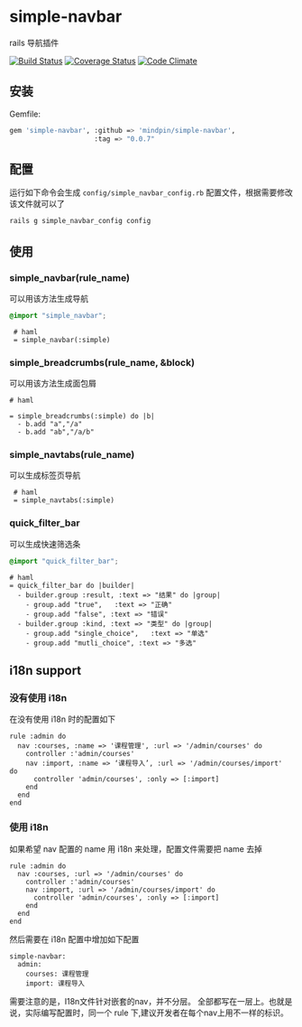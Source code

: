 simple-navbar
=============

rails 导航插件

[![Build Status](https://travis-ci.org/mindpin/simple-navbar.png?branch=master)](https://travis-ci.org/mindpin/simple-navbar)
[![Coverage Status](https://coveralls.io/repos/mindpin/simple-navbar/badge.png?branch=master)](https://coveralls.io/r/mindpin/simple-navbar)
[![Code Climate](https://codeclimate.com/github/mindpin/simple-navbar.png)](https://codeclimate.com/github/mindpin/simple-navbar)

## 安装

Gemfile:  
```bash
gem 'simple-navbar', :github => 'mindpin/simple-navbar',
                     :tag => "0.0.7"
```

## 配置

运行如下命令会生成 `config/simple_navbar_config.rb` 配置文件，根据需要修改该文件就可以了
```bash
rails g simple_navbar_config config
```

## 使用

### simple_navbar(rule_name)
可以用该方法生成导航  

```scss
@import "simple_navbar";
```

```haml
 # haml
 = simple_navbar(:simple)
```

### simple_breadcrumbs(rule_name, &block)
可以用该方法生成面包屑
```haml
# haml

= simple_breadcrumbs(:simple) do |b|
  - b.add "a","/a"
  - b.add "ab","/a/b"
```

### simple_navtabs(rule_name)
可以生成标签页导航
```haml
 # haml
 = simple_navtabs(:simple)
```

### quick_filter_bar
可以生成快速筛选条
```scss
@import "quick_filter_bar";
```

```haml
# haml
= quick_filter_bar do |builder|
  - builder.group :result, :text => "结果" do |group|
    - group.add "true",   :text => "正确"
    - group.add "false", :text => "错误"
  - builder.group :kind, :text => "类型" do |group|
    - group.add "single_choice",   :text => "单选"
    - group.add "mutli_choice", :text => "多选"
```

## i18n support

### 没有使用 i18n
在没有使用 i18n 时的配置如下
```
rule :admin do
  nav :courses, :name => '课程管理', :url => '/admin/courses' do
    controller :'admin/courses'
    nav :import, :name => ‘课程导入’, :url => '/admin/courses/import' do
      controller 'admin/courses', :only => [:import]
    end
  end
end
```

### 使用 i18n
如果希望 nav 配置的 name 用 i18n 来处理，配置文件需要把 name 去掉
```
rule :admin do
  nav :courses, :url => '/admin/courses' do
    controller :'admin/courses'
    nav :import, :url => '/admin/courses/import' do
      controller 'admin/courses', :only => [:import]
    end
  end
end
```

然后需要在 i18n 配置中增加如下配置
```
simple-navbar:
  admin:
    courses: 课程管理
    import: 课程导入
```

需要注意的是，I18n文件针对嵌套的nav，并不分层。
全部都写在一层上。也就是说，实际编写配置时，同一个 rule 下,建议开发者在每个nav上用不一样的标识。
